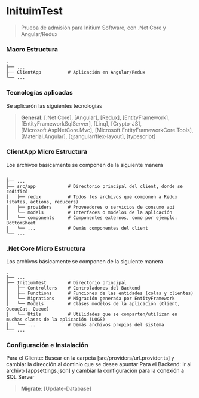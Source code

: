 # InituimTest
> Prueba de admisión para Initium Software, con .Net Core y Angular/Redux

### Macro Estructura

    .
    ├── ...
    ├── ClientApp          # Aplicación en Angular/Redux
    └── ...


### Tecnologías aplicadas
Se aplicarón las siguientes tecnologías

> **General**: [.Net Core], [Angular], [Redux], [EntityFramework], [EntityFrameworkSqlServer], [Linq], [Crypto-JS], [Microsoft.AspNetCore.Mvc], [Microsoft.EntityFrameworkCore.Tools], [Material.Angular], [@angular/flex-layout], [typescript]

### ClientApp Micro Estructura
Los archivos básicamente se componen de la siguiente manera

    .
    ├── ...
    ├── src/app            # Directorio principal del client, donde se codificó
    │   ├── redux          # Todos los archivos que componen a Redux (states, actions, reducers)
    │   ├── providers      # Proveedores o servicios de consumo api
    │   └── models         # Interfaces o modelos de la aplicación
    │   └── components     # Componentes externos, como por ejemplo: BottomSheet
    │   └── ...            # Demás componentes del client 
    └── ...

### .Net Core Micro Estructura
Los archivos básicamente se componen de la siguiente manera

    .
    ├── ...
    ├── InitiumTest        # Directorio principal
    │   ├── Controllers    # Controladores del Backend
    │   ├── Functions      # Funciones de las entidades (colas y clientes)
    │   └── Migrations     # Migración generada por EntityFramework
    │   └── Models         # Clases modelos de la aplicación (Client, QueueCat, Queue)
    │   └── Utils          # Utilidades que se comparten/utilizan en muchas clases de la aplicación (LOGS)
    │   └── ...            # Demás archivos propios del sistema
    └── ...

### Configuración e Instalación
Para el Cliente: Buscar en la carpeta [src/providers/url.provider.ts] y cambiar la dirección al dominio que se desee apuntar
Para el Backend: Ir al archivo [appsettings.json] y cambiar la configuración para la conexión a SQL Server
> **Migrate**: [Update-Database]